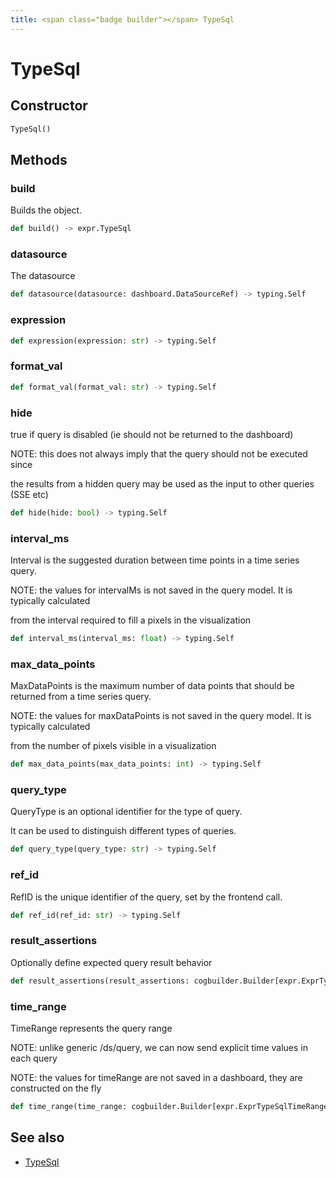 ```yaml
---
title: <span class="badge builder"></span> TypeSql
---
```

# <span class="badge builder"></span> TypeSql

## Constructor

```python
TypeSql()
```
## Methods

### <span class="badge object-method"></span> build

Builds the object.

```python
def build() -> expr.TypeSql
```

### <span class="badge object-method"></span> datasource

The datasource

```python
def datasource(datasource: dashboard.DataSourceRef) -> typing.Self
```

### <span class="badge object-method"></span> expression

```python
def expression(expression: str) -> typing.Self
```

### <span class="badge object-method"></span> format_val

```python
def format_val(format_val: str) -> typing.Self
```

### <span class="badge object-method"></span> hide

true if query is disabled (ie should not be returned to the dashboard)

NOTE: this does not always imply that the query should not be executed since

the results from a hidden query may be used as the input to other queries (SSE etc)

```python
def hide(hide: bool) -> typing.Self
```

### <span class="badge object-method"></span> interval_ms

Interval is the suggested duration between time points in a time series query.

NOTE: the values for intervalMs is not saved in the query model.  It is typically calculated

from the interval required to fill a pixels in the visualization

```python
def interval_ms(interval_ms: float) -> typing.Self
```

### <span class="badge object-method"></span> max_data_points

MaxDataPoints is the maximum number of data points that should be returned from a time series query.

NOTE: the values for maxDataPoints is not saved in the query model.  It is typically calculated

from the number of pixels visible in a visualization

```python
def max_data_points(max_data_points: int) -> typing.Self
```

### <span class="badge object-method"></span> query_type

QueryType is an optional identifier for the type of query.

It can be used to distinguish different types of queries.

```python
def query_type(query_type: str) -> typing.Self
```

### <span class="badge object-method"></span> ref_id

RefID is the unique identifier of the query, set by the frontend call.

```python
def ref_id(ref_id: str) -> typing.Self
```

### <span class="badge object-method"></span> result_assertions

Optionally define expected query result behavior

```python
def result_assertions(result_assertions: cogbuilder.Builder[expr.ExprTypeSqlResultAssertions]) -> typing.Self
```

### <span class="badge object-method"></span> time_range

TimeRange represents the query range

NOTE: unlike generic /ds/query, we can now send explicit time values in each query

NOTE: the values for timeRange are not saved in a dashboard, they are constructed on the fly

```python
def time_range(time_range: cogbuilder.Builder[expr.ExprTypeSqlTimeRange]) -> typing.Self
```

## See also

 * <span class="badge object-type-class"></span> [TypeSql](./object-TypeSql.md)
